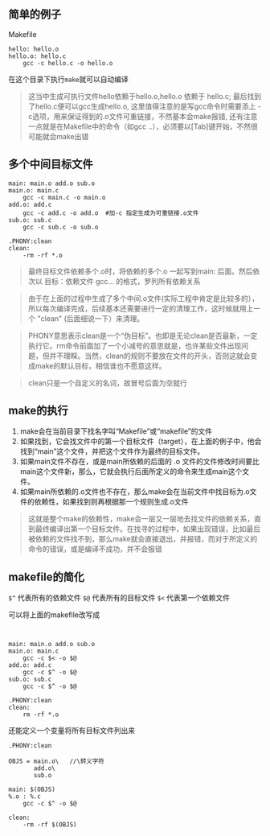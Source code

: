 ## 简单的例子

Makefile
```shell
hello: hello.o    
hello.o: hello.c
    gcc -c hello.c -o hello.o
```
在这个目录下执行`make`就可以自动编译
>    这当中生成可执行文件hello依赖于hello.o,hello.o 依赖于 hello.c; 最后找到了hello.c便可以gcc生成hello.o, 这里值得注意的是写gcc命令时需要添上 -c选项，用来保证得到的.o文件可重链接，不然基本会make报错, 还有注意一点就是在Makefile中的命令（如gcc ..），必须要以[Tab]键开始，不然很可能就会make出错

## 多个中间目标文件

```shell
main: main.o add.o sub.o
main.o: main.c  
    gcc -c main.c -o main.o
add.o: add.c
    gcc -c add.c -o add.o  #加-c 指定生成为可重链接.o文件
sub.o: sub.c
    gcc -c sub.c -o sub.o

.PHONY:clean
clean:
    -rm -rf *.o

```

> 最终目标文件依赖多个.o时，将依赖的多个.o  一起写到main: 后面。然后依次以  目标：依赖文件  gcc...   的格式，罗列所有依赖关系

> 由于在上面的过程中生成了多个中间.o文件(实际工程中肯定是比较多的），所以每次编译完成，后续基本还需要进行一定的清理工作，这时候就用上一个 "clean" (后面细说一下）来清理。

> PHONY意思表示clean是一个“伪目标”。也即是无论clean是否最新，一定执行它。rm命令前面加了一个小减号的意思就是，也许某些文件出现问题，但并不理睬。当然，clean的规则不要放在文件的开头，否则这就会变成make的默认目标，相信谁也不愿意这样。

> clean只是一个自定义的名词，故冒号后面为空就行


## make的执行

1. make会在当前目录下找名字叫“Makefile”或“makefile”的文件
2. 如果找到，它会找文件中的第一个目标文件（target），在上面的例子中，他会找到“main”这个文件，并把这个文件作为最终的目标文件。
3. 如果main文件不存在，或是main所依赖的后面的 .o 文件的文件修改时间要比main这个文件新，那么，它就会执行后面所定义的命令来生成main这个文件。
4. 如果main所依赖的.o文件也不存在，那么make会在当前文件中找目标为.o文件的依赖性，如果找到则再根据那一个规则生成.o文件

> 这就是整个make的依赖性，make会一层又一层地去找文件的依赖关系，直到最终编译出第一个目标文件。在找寻的过程中，如果出现错误，比如最后被依赖的文件找不到，那么make就会直接退出，并报错，而对于所定义的命令的错误，或是编译不成功，并不会报错


## makefile的简化

`$^`    代表所有的依赖文件
`$@`    代表所有的目标文件 
`$<`   代表第一个依赖文件 

可以将上面的makefile改写成
```shell


main: main.o add.o sub.o
main.o: main.c  
    gcc -c $< -o $@
add.o: add.c
    gcc -c $^ -o $@  
sub.o: sub.c
    gcc -c $^ -o $@

.PHONY:clean
clean:
    rm -rf *.o
```

还能定义一个变量将所有目标文件列出来

```shell
.PHONY:clean

OBJS = main.o\   //\转义字符
       add.o\
       sub.o

main: $(OBJS) 
%.o : %.c
    gcc -c $^ -o $@

clean:
    -rm -rf $(OBJS)

```


